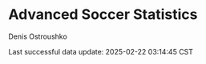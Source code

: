 # Advanced Soccer Statistics
Denis Ostroushko

<!-- gfm -->

Last successful data update: 2025-02-22 03:14:45 CST
